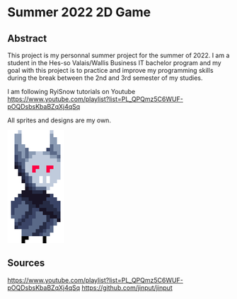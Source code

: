 # Summer 2022 2D Game



## Abstract  

This project is my personnal summer project for the summer of 2022.
I am a student in the Hes-so Valais/Wallis Business IT bachelor program and my goal with this project is to practice and improve my programming skills during the break between the 2nd and 3rd semester of my studies.

I am following RyiSnow tutorials on Youtube https://www.youtube.com/playlist?list=PL_QPQmz5C6WUF-pOQDsbsKbaBZqXj4qSq

All sprites and designs are my own.

![](BatStill.GIF)  


## Sources  
https://www.youtube.com/playlist?list=PL_QPQmz5C6WUF-pOQDsbsKbaBZqXj4qSq
https://github.com/jinput/jinput
